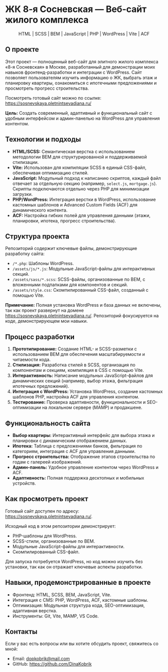 <h1>ЖК 8-я Сосневская — Веб-сайт жилого комплекса</h1>

  <p align="center">
        HTML | SCSS | BEM | JavaScript | PHP | WordPress | Vite | ACF
    </p>

  <h2>О проекте</h2>
    <p>Этот проект — полноценный веб-сайт для элитного жилого комплекса «8-я Сосневская» в Москве, разработанный для демонстрации моих навыков фронтенд-разработки и интеграции с WordPress. Сайт позволяет пользователям изучить информацию о ЖК, выбрать этаж и планировку квартиры, ознакомиться с ипотечными предложениями и просмотреть прогресс строительства.</p>
    <p>Посмотреть готовый сайт можно по ссылке: <a href="https://sosnevskaya.pletnintsevadiana.ru/" target="_blank">https://sosnevskaya.pletnintsevadiana.ru/</a></p>
    <p><strong>Цель:</strong> Создать современный, адаптивный и функциональный сайт с удобным интерфейсом и админ-панелью на WordPress для управления контентом.</p>

  <h2>Технологии и подходы</h2>
    <ul>
        <li><strong>HTML/SCSS:</strong> Семантическая верстка с использованием методологии BEM для структурированной и поддерживаемой стилизации.</li>
        <li><strong>Vite:</strong> Использован для компиляции SCSS в единый CSS-файл, обеспечивая оптимизацию стилей.</li>
        <li><strong>JavaScript:</strong> Модульный подход к написанию скриптов, каждый файл отвечает за отдельную секцию (например, <code>select.js</code>, <code>mortgage.js</code>). Скрипты подключаются отдельно через PHP для минимизации загрузки.</li>
        <li><strong>PHP/WordPress:</strong> Интеграция верстки в WordPress, использование кастомных шаблонов и Advanced Custom Fields (ACF) для динамического контента.</li>
        <li><strong>ACF:</strong> Настройка гибких полей для управления данными (этажи, планировки, ипотека, прогресс строительства).</li>
    </ul>

  <h2>Структура проекта</h2>
    <p>Репозиторий содержит ключевые файлы, демонстрирующие разработку сайта:</p>
    <ul>
        <li><code>/*.php</code>: Шаблоны WordPress.</li>
        <li><code>/assets/js/*.js</code>: Модульные JavaScript-файлы для интерактивных секций.</li>
        <li><code>/assets/sass/*.scss</code>: SCSS-файлы, организованные по BEM, с вложенными подпапками для компонентов и секций.</li>
        <li><code>/assets/style.css</code>: Скомпилированный CSS-файл, созданный с помощью Vite.</li>
    </ul>
    <p><strong>Примечание:</strong> Полная установка WordPress и база данных не включены, так как проект развернут на домене <a href="https://sosnevskaya.pletnintsevadiana.ru/" target="_blank">https://sosnevskaya.pletnintsevadiana.ru/</a>. Репозиторий фокусируется на коде, демонстрирующем мои навыки.</p>

  <h2>Процесс разработки</h2>
    <ol>
        <li><strong>Прототипирование:</strong> Создание HTML- и SCSS-разметки с использованием BEM для обеспечения масштабируемости и читаемости кода.</li>
        <li><strong>Стилизация:</strong> Разработка стилей в SCSS, организация по компонентам и секциям, компиляция в CSS с помощью Vite.</li>
        <li><strong>Интерактивность:</strong> Написание модульных JavaScript-файлов для динамических секций (например, выбор этажа, фильтрация ипотечных предложений).</li>
        <li><strong>Интеграция с WordPress:</strong> Установка WordPress, создание кастомных шаблонов PHP, настройка ACF для управления контентом.</li>
        <li><strong>Тестирование:</strong> Проверка адаптивности, функциональности и SEO-оптимизации на локальном сервере (MAMP) и продакшене.</li>
    </ol>

  <h2>Функциональность сайта</h2>
    <ul>
        <li><strong>Выбор квартиры:</strong> Интерактивный интерфейс для выбора этажа и планировки с динамическим отображением данных.</li>
        <li><strong>Ипотека:</strong> Таблица с предложениями банков, фильтрация по категориям, интеграция с ACF для управления данными.</li>
        <li><strong>Прогресс строительства:</strong> Отображение этапов строительства по годам с галереей изображений.</li>
        <li><strong>Админ-панель:</strong> Удобное управление контентом через WordPress и ACF.</li>
        <li><strong>Адаптивность:</strong> Полная поддержка десктопных и мобильных устройств.</li>
    </ul>

  <h2>Как просмотреть проект</h2>
    <p>Готовый сайт доступен по адресу: <a href="https://sosnevskaya.pletnintsevadiana.ru/" target="_blank">https://sosnevskaya.pletnintsevadiana.ru/</a>.</p>
    <p>Исходный код в этом репозитории демонстрирует:</p>
    <ul>
        <li>PHP-шаблоны для WordPress.</li>
        <li>SCSS-стили, организованные по BEM.</li>
        <li>Модульные JavaScript-файлы для интерактивности.</li>
        <li>Скомпилированный CSS-файл.</li>
    </ul>
    <p>Для запуска потребуется WordPress, но код можно изучить без установки, так как он отражает ключевые аспекты разработки.</p>

  <h2>Навыки, продемонстрированные в проекте</h2>
    <ul>
        <li>Фронтенд: HTML, SCSS, BEM, JavaScript, Vite.</li>
        <li>Интеграция с CMS: PHP, WordPress, ACF, кастомные шаблоны.</li>
        <li>Оптимизация: Модульная структура кода, SEO-оптимизация, адаптивная верстка.</li>
        <li>Инструменты: Git, Vite, MAMP, VS Code.</li>
    </ul>

  <h2>Контакты</h2>
    <p>Если у вас есть вопросы или вы хотите обсудить проект, свяжитесь со мной:</p>
    <ul>
        <li>Email: <a href="mailto:dopkobrik@mail.com">dopkobrik@mail.com</a></li>
        <li>GitHub: <a href="https://github.com/DinaKobrik" target="_blank">https://github.com/DinaKobrik</a></li>
    </ul>
